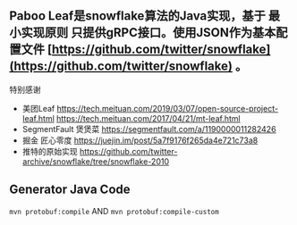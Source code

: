 ## Paboo Leaf是snowflake算法的Java实现，基于 **最小实现原则** 只提供gRPC接口。使用JSON作为基本配置文件 [https://github.com/twitter/snowflake](https://github.com/twitter/snowflake) 。
特别感谢
 - 美团Leaf https://tech.meituan.com/2019/03/07/open-source-project-leaf.html https://tech.meituan.com/2017/04/21/mt-leaf.html
 - SegmentFault 煲煲菜 https://segmentfault.com/a/1190000011282426
 - 掘金 匠心零度 https://juejin.im/post/5a7f9176f265da4e721c73a8
 - 推特的原始实现 https://github.com/twitter-archive/snowflake/tree/snowflake-2010
 


## Generator Java Code

`mvn protobuf:compile` AND `mvn protobuf:compile-custom`
